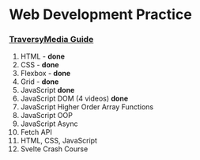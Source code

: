 # Web Development Practice 

### [TraversyMedia Guide](https://www.traversymedia.com/guide)
1. HTML - **done**
2. CSS  - **done**
3. Flexbox - **done**
4. Grid  - **done**
5. JavaScript **done**
6. JavaScript DOM (4 videos) **done**
7. JavaScript Higher Order Array Functions 
8. JavaScript OOP 
9. JavaScript Async 
10. Fetch API 
11. HTML, CSS, JavaScript 
12. Svelte Crash Course